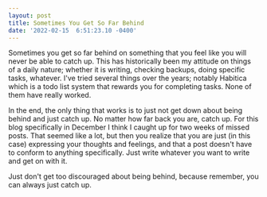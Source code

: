 ```yaml
--- 
layout: post 
title: Sometimes You Get So Far Behind 
date: '2022-02-15  6:51:23.10 -0400' 
--- 
```

Sometimes you get so far behind on something that you feel like you will never be able to catch up. This has historically been 
my attitude on things of a daily nature; whether it is writing, checking backups, doing specific tasks, whatever. I've tried 
several things over the years; notably Habitica which is a todo list system that rewards you for completing tasks. None of them 
have really worked.

In the end, the only thing that works is to just not get down about being behind and just catch up. No matter how far back you 
are, catch up. For this blog specifically in December I think I caught up for two weeks of missed posts. That seemed like a lot, 
but then you realize that you are just (in this case) expressing your thoughts and feelings, and that a post doesn't have to 
conform to anything specifically. Just write whatever you want to write and get on with it. 

Just don't get too discouraged about being behind, because remember, you can always just catch up.

